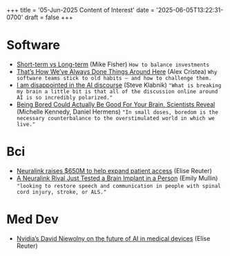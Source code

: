+++
title = '05-Jun-2025 Content of Interest'
date = '2025-06-05T13:22:31-0700'
draft = false
+++


# Software

-   [Short-term vs Long-term](https://mikefisher.substack.com/p/short-term-vs-long-term) (Mike Fisher)
    `How to balance investments`
-   [That&rsquo;s How We&rsquo;ve Always Done Things Around Here](https://alexcristea.substack.com/p/thats-how-weve-always-done-things) (Alex Cristea) `Why software teams stick to old habits — and how to challenge them.`
-   [I am disappointed in the AI discourse](https://steveklabnik.com/writing/i-am-disappointed-in-the-ai-discourse/) (Steve Klabnik) `"What is breaking my brain a little bit is that all of the discussion online around AI is so incredibly polarized."`
-   [Being Bored Could Actually Be Good For Your Brain, Scientists Reveal](https://www.sciencealert.com/being-bored-could-actually-be-good-for-your-brain-scientists-reveal) (Michelle Kennedy, Daniel Hermens) `"In small doses, boredom is the necessary counterbalance to the overstimulated world in which we live."`


# Bci

-   [Neuralink raises $650M to help expand patient access](https://www.medtechdive.com/news/neuralink-raises-650m-funding/749848/) (Elise Reuter)
-   [A Neuralink Rival Just Tested a Brain Implant in a Person](https://www.wired.com/story/paradromics-neuralink-rival-tested-brain-implant/) (Emily Mullin)
    `"looking to restore speech and communication in people with spinal cord injury, stroke, or ALS."`


# Med Dev

-   [Nvidia’s David Niewolny on the future of AI in medical devices](https://www.medtechdive.com/news/nvidia-david-niewolny-future-ai-medtech/749606/) (Elise Reuter)

